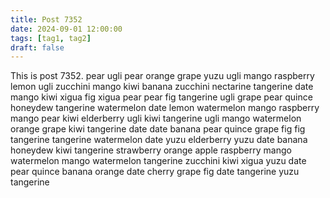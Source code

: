 ```yaml
---
title: Post 7352
date: 2024-09-01 12:00:00
tags: [tag1, tag2]
draft: false
---
```

This is post 7352.
pear
ugli
pear
orange
grape
yuzu
ugli
mango
raspberry
lemon
ugli
zucchini
mango
kiwi
banana
zucchini
nectarine
tangerine
date
mango
kiwi
xigua
fig
xigua
pear
pear
fig
tangerine
ugli
grape
pear
quince
honeydew
tangerine
watermelon
date
lemon
watermelon
mango
raspberry
mango
pear
kiwi
elderberry
ugli
kiwi
tangerine
ugli
mango
watermelon
orange
grape
kiwi
tangerine
date
date
banana
pear
quince
grape
fig
fig
tangerine
tangerine
watermelon
date
yuzu
elderberry
yuzu
date
banana
honeydew
kiwi
tangerine
strawberry
orange
apple
raspberry
mango
watermelon
mango
watermelon
tangerine
zucchini
kiwi
xigua
yuzu
date
pear
quince
banana
orange
date
cherry
grape
fig
date
tangerine
yuzu
tangerine
